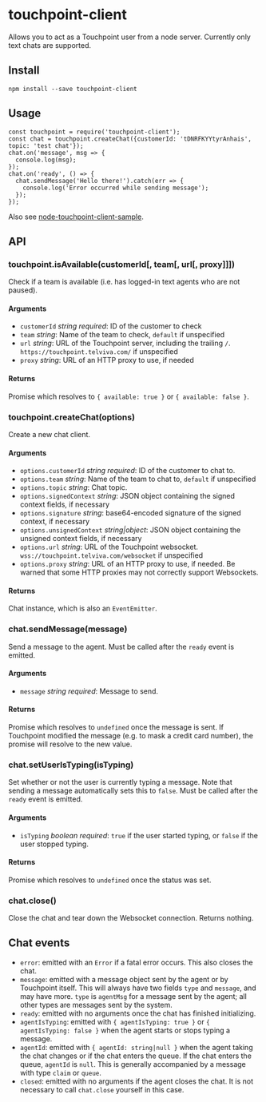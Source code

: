 
# touchpoint-client

Allows you to act as a Touchpoint user from a node server. Currently only text chats are supported.

## Install

    npm install --save touchpoint-client

## Usage

    const touchpoint = require('touchpoint-client');
    const chat = touchpoint.createChat({customerId: 'tDNRFKYYtyrAnhais', topic: 'test chat'});
    chat.on('message', msg => {
      console.log(msg);
    });
    chat.on('ready', () => {
      chat.sendMessage('Hello there!').catch(err => {
        console.log('Error occurred while sending message');
      });
    });

Also see [node-touchpoint-client-sample](https://github.com/Connection-Telecom/node-touchpoint-client-sample).

## API

### touchpoint.isAvailable(customerId[, team[, url[, proxy]]])

Check if a team is available (i.e. has logged-in text agents who are not paused).

#### Arguments

* `customerId` *string required*: ID of the customer to check
* `team` *string*: Name of the team to check, `default` if unspecified
* `url` *string*: URL of the Touchpoint server, including the trailing `/`. `https://touchpoint.telviva.com/` if unspecified
* `proxy` *string*: URL of an HTTP proxy to use, if needed

#### Returns

Promise which resolves to `{ available: true }` or `{ available: false }`.

### touchpoint.createChat(options)

Create a new chat client.

#### Arguments

* `options.customerId` *string required*: ID of the customer to chat to.
* `options.team` *string*: Name of the team to chat to, `default` if unspecified
* `options.topic` *string*: Chat topic.
* `options.signedContext` *string*: JSON object containing the signed context fields, if necessary
* `options.signature` *string*: base64-encoded signature of the signed context, if necessary
* `options.unsignedContext` *string|object*: JSON object containing the unsigned context fields, if necessary
* `options.url` *string*: URL of the Touchpoint websocket. `wss://touchpoint.telviva.com/websocket` if unspecified
* `options.proxy` *string*: URL of an HTTP proxy to use, if needed. Be warned that some HTTP proxies may not correctly support Websockets.

#### Returns

Chat instance, which is also an `EventEmitter`.

### chat.sendMessage(message)

Send a message to the agent. Must be called after the `ready` event is emitted.

#### Arguments

* `message` *string required*: Message to send.

#### Returns

Promise which resolves to `undefined` once the message is sent. If Touchpoint modified the message (e.g. to mask a credit card number),
the promise will resolve to the new value.

### chat.setUserIsTyping(isTyping)

Set whether or not the user is currently typing a message. Note that sending a message
automatically sets this to `false`. Must be called after the `ready` event is emitted.

#### Arguments

* `isTyping` *boolean required*: `true` if the user started typing, or `false` if the user stopped typing.

#### Returns

Promise which resolves to `undefined` once the status was set.

### chat.close()

Close the chat and tear down the Websocket connection. Returns nothing.

## Chat events

* `error`: emitted with an `Error` if a fatal error occurs. This also closes the chat.
* `message`: emitted with a message object sent by the agent or by Touchpoint itself.
  This will always have two fields `type` and `message`, and may have more.
  `type` is `agentMsg` for a message sent by the agent; all other types are messages sent by the system.
* `ready`: emitted with no arguments once the chat has finished initializing.
* `agentIsTyping`: emitted with `{ agentIsTyping: true }` or `{ agentIsTyping: false }` when the agent starts or
  stops typing a message.
* `agentId`: emitted with `{ agentId: string|null }` when the agent taking the chat changes or if the chat enters the queue.
   If the chat enters the queue, `agentId` is `null`. This is generally accompanied by a message with type `claim` or `queue`.
* `closed`: emitted with no arguments if the agent closes the chat. It is not necessary to call `chat.close` yourself in this case.